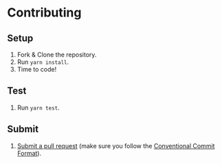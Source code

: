 # Contributing

## Setup

1. Fork & Clone the repository.
2. Run `yarn install`.
3. Time to code!

## Test

1. Run `yarn test`.

## Submit

1. [Submit a pull request](https://github.com/Wondermarin/react-color-palette/compare) (make sure you follow the [Conventional Commit Format](https://github.com/Wondermarin/react-color-palette/blob/master/.github/COMMIT_CONVENTION.md)).
